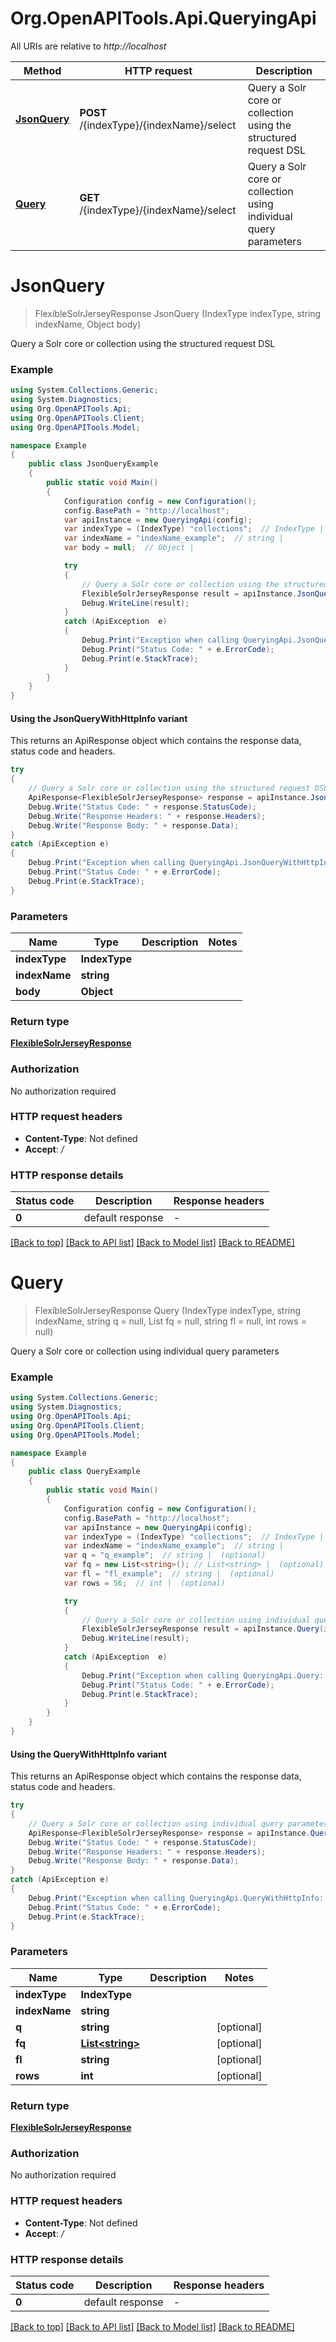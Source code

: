 # Org.OpenAPITools.Api.QueryingApi

All URIs are relative to *http://localhost*

| Method | HTTP request | Description |
|--------|--------------|-------------|
| [**JsonQuery**](QueryingApi.md#jsonquery) | **POST** /{indexType}/{indexName}/select | Query a Solr core or collection using the structured request DSL |
| [**Query**](QueryingApi.md#query) | **GET** /{indexType}/{indexName}/select | Query a Solr core or collection using individual query parameters |

<a id="jsonquery"></a>
# **JsonQuery**
> FlexibleSolrJerseyResponse JsonQuery (IndexType indexType, string indexName, Object body)

Query a Solr core or collection using the structured request DSL

### Example
```csharp
using System.Collections.Generic;
using System.Diagnostics;
using Org.OpenAPITools.Api;
using Org.OpenAPITools.Client;
using Org.OpenAPITools.Model;

namespace Example
{
    public class JsonQueryExample
    {
        public static void Main()
        {
            Configuration config = new Configuration();
            config.BasePath = "http://localhost";
            var apiInstance = new QueryingApi(config);
            var indexType = (IndexType) "collections";  // IndexType | 
            var indexName = "indexName_example";  // string | 
            var body = null;  // Object | 

            try
            {
                // Query a Solr core or collection using the structured request DSL
                FlexibleSolrJerseyResponse result = apiInstance.JsonQuery(indexType, indexName, body);
                Debug.WriteLine(result);
            }
            catch (ApiException  e)
            {
                Debug.Print("Exception when calling QueryingApi.JsonQuery: " + e.Message);
                Debug.Print("Status Code: " + e.ErrorCode);
                Debug.Print(e.StackTrace);
            }
        }
    }
}
```

#### Using the JsonQueryWithHttpInfo variant
This returns an ApiResponse object which contains the response data, status code and headers.

```csharp
try
{
    // Query a Solr core or collection using the structured request DSL
    ApiResponse<FlexibleSolrJerseyResponse> response = apiInstance.JsonQueryWithHttpInfo(indexType, indexName, body);
    Debug.Write("Status Code: " + response.StatusCode);
    Debug.Write("Response Headers: " + response.Headers);
    Debug.Write("Response Body: " + response.Data);
}
catch (ApiException e)
{
    Debug.Print("Exception when calling QueryingApi.JsonQueryWithHttpInfo: " + e.Message);
    Debug.Print("Status Code: " + e.ErrorCode);
    Debug.Print(e.StackTrace);
}
```

### Parameters

| Name | Type | Description | Notes |
|------|------|-------------|-------|
| **indexType** | **IndexType** |  |  |
| **indexName** | **string** |  |  |
| **body** | **Object** |  |  |

### Return type

[**FlexibleSolrJerseyResponse**](FlexibleSolrJerseyResponse.md)

### Authorization

No authorization required

### HTTP request headers

 - **Content-Type**: Not defined
 - **Accept**: */*


### HTTP response details
| Status code | Description | Response headers |
|-------------|-------------|------------------|
| **0** | default response |  -  |

[[Back to top]](#) [[Back to API list]](../../README.md#documentation-for-api-endpoints) [[Back to Model list]](../../README.md#documentation-for-models) [[Back to README]](../../README.md)

<a id="query"></a>
# **Query**
> FlexibleSolrJerseyResponse Query (IndexType indexType, string indexName, string q = null, List<string> fq = null, string fl = null, int rows = null)

Query a Solr core or collection using individual query parameters

### Example
```csharp
using System.Collections.Generic;
using System.Diagnostics;
using Org.OpenAPITools.Api;
using Org.OpenAPITools.Client;
using Org.OpenAPITools.Model;

namespace Example
{
    public class QueryExample
    {
        public static void Main()
        {
            Configuration config = new Configuration();
            config.BasePath = "http://localhost";
            var apiInstance = new QueryingApi(config);
            var indexType = (IndexType) "collections";  // IndexType | 
            var indexName = "indexName_example";  // string | 
            var q = "q_example";  // string |  (optional) 
            var fq = new List<string>(); // List<string> |  (optional) 
            var fl = "fl_example";  // string |  (optional) 
            var rows = 56;  // int |  (optional) 

            try
            {
                // Query a Solr core or collection using individual query parameters
                FlexibleSolrJerseyResponse result = apiInstance.Query(indexType, indexName, q, fq, fl, rows);
                Debug.WriteLine(result);
            }
            catch (ApiException  e)
            {
                Debug.Print("Exception when calling QueryingApi.Query: " + e.Message);
                Debug.Print("Status Code: " + e.ErrorCode);
                Debug.Print(e.StackTrace);
            }
        }
    }
}
```

#### Using the QueryWithHttpInfo variant
This returns an ApiResponse object which contains the response data, status code and headers.

```csharp
try
{
    // Query a Solr core or collection using individual query parameters
    ApiResponse<FlexibleSolrJerseyResponse> response = apiInstance.QueryWithHttpInfo(indexType, indexName, q, fq, fl, rows);
    Debug.Write("Status Code: " + response.StatusCode);
    Debug.Write("Response Headers: " + response.Headers);
    Debug.Write("Response Body: " + response.Data);
}
catch (ApiException e)
{
    Debug.Print("Exception when calling QueryingApi.QueryWithHttpInfo: " + e.Message);
    Debug.Print("Status Code: " + e.ErrorCode);
    Debug.Print(e.StackTrace);
}
```

### Parameters

| Name | Type | Description | Notes |
|------|------|-------------|-------|
| **indexType** | **IndexType** |  |  |
| **indexName** | **string** |  |  |
| **q** | **string** |  | [optional]  |
| **fq** | [**List&lt;string&gt;**](string.md) |  | [optional]  |
| **fl** | **string** |  | [optional]  |
| **rows** | **int** |  | [optional]  |

### Return type

[**FlexibleSolrJerseyResponse**](FlexibleSolrJerseyResponse.md)

### Authorization

No authorization required

### HTTP request headers

 - **Content-Type**: Not defined
 - **Accept**: */*


### HTTP response details
| Status code | Description | Response headers |
|-------------|-------------|------------------|
| **0** | default response |  -  |

[[Back to top]](#) [[Back to API list]](../../README.md#documentation-for-api-endpoints) [[Back to Model list]](../../README.md#documentation-for-models) [[Back to README]](../../README.md)

